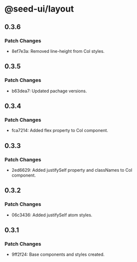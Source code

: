 # @seed-ui/layout

## 0.3.6

### Patch Changes

- 8ef7e3a: Removed line-height from Col styles.

## 0.3.5

### Patch Changes

- b63dea7: Updated pachage versions.

## 0.3.4

### Patch Changes

- fca7214: Added flex property to Col component.

## 0.3.3

### Patch Changes

- 2ed6629: Added justifySelf property and classNames to Col component.

## 0.3.2

### Patch Changes

- 06c3436: Added justifySelf atom styles.

## 0.3.1

### Patch Changes

- 9ff2f24: Base components and styles created.
